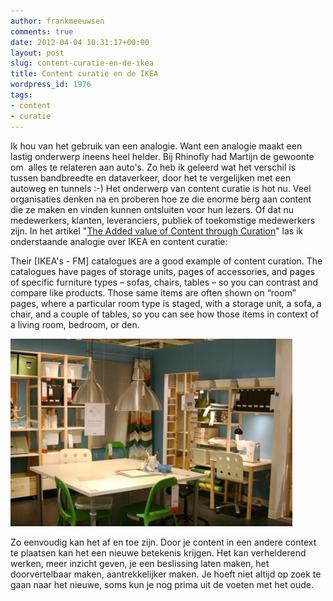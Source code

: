 ```yaml
---
author: frankmeeuwsen
comments: true
date: 2012-04-04 10:31:17+00:00
layout: post
slug: content-curatie-en-de-ikea
title: Content curatie en de IKEA
wordpress_id: 1976
tags:
- content
- curatie
---
```


Ik hou van het gebruik van een analogie. Want een analogie maakt een lastig onderwerp ineens heel helder. Bij Rhinofly had Martijn de gewoonte om  alles te relateren aan auto's. Zo heb ik geleerd wat het verschil is tussen bandbreedte en dataverkeer, door het te vergelijken met een autoweg en tunnels :-) Het onderwerp van content curatie is hot nu. Veel organisaties denken na en proberen hoe ze die enorme berg aan content die ze maken en vinden kunnen ontsluiten voor hun lezers. Of dat nu medewerkers, klanten, leveranciers, publiek of toekomstige medewerkers zijn. In het artikel "[The Added value of Content through Curation](http://intentionaldesign.ca/2012/02/21/the-added-value-of-content-through-curation/)" las ik onderstaande analogie over IKEA en content curatie:


Their [IKEA's - FM] catalogues are a good example of content curation. The catalogues have pages of storage units, pages of accessories, and pages of specific furniture types – sofas, chairs, tables – so you can contrast and compare like products. Those same items are often shown on “room” pages, where a particular room type is staged, with a storage unit, a sofa, a chair, and a couple of tables, so you can see how those items in context of a living room, bedroom, or den.


![](../images/uploadimages/Ikea-Showrooms-451x300.jpg)

Zo eenvoudig kan het af en toe zijn. Door je content in een andere context te plaatsen kan het een nieuwe betekenis krijgen. Het kan verhelderend werken, meer inzicht geven, je een beslissing laten maken, het doorvertelbaar maken, aantrekkelijker maken. Je hoeft niet altijd op zoek te gaan naar het nieuwe, soms kun je nog prima uit de voeten met het oude.




